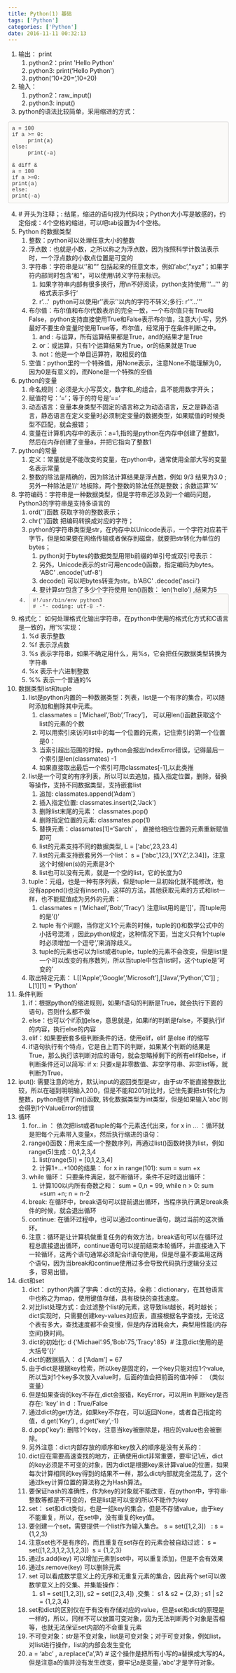 ```yaml
---
title: Python(1) 基础
tags: ['Python']
categories: ['Python']
date: 2016-11-11 00:32:13
---
```


<?xml version="1.0" encoding="UTF-8"?>
<!DOCTYPE html PUBLIC "-//W3C//DTD XHTML 1.0 Transitional//EN" "http://www.w3.org/TR/xhtml1/DTD/xhtml1-transitional.dtd">
<html><head><meta http-equiv="Content-Type" content="text/html; charset=UTF-8"/><meta name="exporter-version" content="Evernote Mac 6.10 (454269)"/><meta name="author" content="Alex LU"/><meta name="created" content="2016-09-29 02:27:16 +0000"/><meta name="source" content="desktop.mac"/><meta name="updated" content="2016-09-29 06:27:40 +0000"/><title>Python学习笔记(1) --Python基础</title></head><body>
<ol>
<li>输出： print
<ol>
<li>python2：print 'Hello Python'</li>
<li>python3: print(‘Hello Python')</li>
<li>python(‘10+20=‘,10+20)</li>
</ol>
</li>
<li>输入：
<ol>
<li>python2：raw_input()</li>
<li>python3: input()</li>
</ol>
</li>
<li>python的语法比较简单，采用缩进的方式：</li>
</ol>
<div style="-en-codeblock: true; box-sizing: border-box; padding: 8px; font-family: Monaco, Menlo, Consolas, &quot;Courier New&quot;, monospace; font-size: 12px; color: rgb(51, 51, 51); border-top-left-radius: 4px; border-top-right-radius: 4px; border-bottom-right-radius: 4px; border-bottom-left-radius: 4px; background-color: rgb(251, 250, 248); border: 1px solid rgba(0, 0, 0, 0.14902); background-position: initial initial; background-repeat: initial initial;">
<div>a = 100</div>
<div>if a &gt;= 0:</div>
<div>     print(a)</div>
<div>else:</div>
<div>     print(-a)</div>
<div><br/></div>
<div>&amp; diff &amp;</div>
<div>a = 100</div>
<div>if a &gt;=0:</div>
<div>print(a)</div>
<div>else:</div>
<div>print(-a)</div>
</div>
<ol start="4">
<li># 开头为注释；: 结尾，缩进的语句视为代码块；Python大小写是敏感的，约定俗成：4个空格的缩进，可以吧tab设置为4个空格。</li>
<li>Python 的数据类型
<ol>
<li>整数：python可以处理任意大小的整数</li>
<li>浮点数：也就是小数，之所以称之为浮点数，因为按照科学计数法表示时，一个浮点数的小数点位置是可变的</li>
<li>字符串：字符串是以’’和”” 包括起来的任意文本，例如’abc’,”xyz”；如果字符内部同时包含’和”，可以使用\转义字符来标识。
<ol>
<li>如果字符串内部有很多换行，用\n不好阅读，python支持使用’’’…’’' 的格式表示多行‘</li>
<li>r’…'  python可以使用r’’表示’'以内的字符不转义;多行: r’’’…’''</li>
</ol>
</li>
<li>布尔值：布尔值和布尔代数表示的完全一致，一个布尔值只有True和False，python支持直接使用True和False表示布尔值，注意大小写，另外最好不要生命变量时使用True等，布尔值，经常用于在条件判断之中。
<ol>
<li>and : 与运算，所有运算结果都是True，and的结果才是True</li>
<li>or：或运算，只有1个运算结果为True，or的结果就是True</li>
<li>not：他是一个单目运算符，取相反的值</li>
</ol>
</li>
<li>空值：python里的一个特殊值，用None表示，注意None不能理解为0，因为0是有意义的，而None是一个特殊的空值</li>
</ol>
</li>
<li>python的变量
<ol>
<li>命名规则：必须是大小写英文，数字和_的组合，且不能用数字开头；</li>
<li>赋值符号：’=’；等于的符号是’==’</li>
<li>动态语言：变量本身类型不固定的语言称之为动态语言，反之是静态语言，静态语言在定义变量时必须制定变量的数据类型，如果赋值的时候类型不匹配，就会报错；</li>
<li>变量在计算机内存中的表示：a=1,指的是python在内存中创建了整数1，然后在内存创建了变量a，并把它指向了整数1</li>
</ol>
</li>
<li>python的常量
<ol>
<li>定义：常量就是不能改变的变量，在python中，通常使用全部大写的变量名表示常量</li>
<li>整数的除法是精确的，因为除法计算结果是浮点数，例如 9/3 结果为3.0 ; 另外一种除法是’//‘ 地板除，两个整数的除法任然是整数；余数运算’%’</li>
</ol>
</li>
<li>字符编码：字符串是一种数据类型，但是字符串还涉及到一个编码问题，Python3的字符串是支持多语言的
<ol>
<li>ord(‘')函数 获取字符的整数表示；</li>
<li>chr(‘')函数 把编码转换成对应的字符；</li>
<li>python的字符串类型是str，在内存中以Unicode表示，一个字符对应若干字节，但是如果要在网络传输或者保存到磁盘，就要把str转化为单位的bytes；
<ol>
<li>python对于bytes的数据类型用带b前缀的单引号或双引号表示：</li>
<li>另外，Unicode表示的str可用encode()函数，指定编码为bytes。 ‘ABC’ .encode(‘utf-8')</li>
<li>decode() 可以吧bytes转变为str。b'ABC' .decode('ascii')</li>
<li>要计算str包含了多少个字符使用 len()函数： len(‘hello’) ,结果为5</li>
</ol>
</li>
<li style="-en-codeblock: true; box-sizing: border-box; padding: 8px; font-family: Monaco, Menlo, Consolas, &quot;Courier New&quot;, monospace; font-size: 12px; color: rgb(51, 51, 51); border-top-left-radius: 4px; border-top-right-radius: 4px; border-bottom-right-radius: 4px; border-bottom-left-radius: 4px; background-color: rgb(251, 250, 248); border: 1px solid rgba(0, 0, 0, 0.14902); background-position: initial initial; background-repeat: initial initial;">#!/usr/bin/env python3<br/>
# -*- coding: utf-8 -*-</li>
</ol>
</li>
<li>格式化： 如何处理格式化输出字符串，在python中使用的格式化方式和C语言是一致的，用’%’实现：
<ol>
<li>%d 表示整数</li>
<li>%f 表示浮点数</li>
<li>%s 表示字符串，如果不确定用什么，用%s，它会把任何数据类型转换为字符串</li>
<li>%x 表示十六进制整数</li>
<li>%% 表示一个普通的%</li>
</ol>
</li>
<li>数据类型list和tuple
<ol>
<li>list是python内置的一种数据类型：列表，list是一个有序的集合，可以随时添加和删除其中元素。
<ol>
<li>classmates = [‘Michael’,’Bob’,’Tracy’]， 可以用len()函数获取这个list的元素的个数</li>
<li>可以用索引来访问list中的每一个位置的元素，记住索引的第一个位置是0：</li>
<li>当索引超出范围的时候，python会报出IndexError错误，记得最后一个索引是len(classmates) -1</li>
<li>如果直接取出最后一个索引可用classmates[-1],以此类推</li>
</ol>
</li>
<li>list是一个可变的有序列表，所以可以去追加，插入指定位置，删除，替换等操作，支持不同数据类型，支持嵌套list
<ol>
<li>追加: classmates.append(‘Adam')</li>
<li>插入指定位置: classmates.insert(2,’Jack')</li>
<li>删除list末尾的元素： classmates.pop()</li>
<li>删除指定位置的元素: classmates.pop(1)</li>
<li>替换元素：classmates[1]=‘Sarch’ ， 直接给相应位置的元素重新赋值即可</li>
<li>list的元素支持不同的数据类型, L = [‘abc’,23,23.4]</li>
<li>list的元素支持嵌套另外一个list： s = [‘abc',123,[‘XYZ’,2.34]]，注意这个时候len(s)的元素是3个</li>
<li>list也可以没有元素，就是一个空的list，它的长度为0</li>
</ol>
</li>
<li>tuple：元组，也是一种有序列表，但是tuple一旦初始化就不能修改，他没有append()也没有insert()，这样的方法，其他获取元素的方式和list一样，也不能赋值成为另外的元素：
<ol>
<li>classmates = (‘Michael’,’Bob’,’Tracy’) 注意list用的是’[]’，而tuple用的是’()’</li>
<li>tuple 有个问题，当你定义1个元素的时候，tuple的()和数学公式中的小括号混淆 ，因此python规定，这种情况下面，当定义只有1个tuple时必须增加一个逗号’,’来消除歧义。</li>
<li>tuple的元素也可以为list或者tuple，tuple的元素不会改变，但是list是一个可以改变的有序数列，所以当tuple中包含list时，这个tuple是’可变的'</li>
</ol>
</li>
<li>取出特定元素： L[[‘Apple’,’Google’,’Microsoft’],[‘Java’,’Python’,’C’]] ; L[1][1] = ‘Python'</li>
</ol>
</li>
<li>条件判断
<ol>
<li>if：根据python的缩进规则，如果if语句的判断是True，就会执行下面的语句，否则什么都不做</li>
<li>else：也可以个if添加else，意思就是，如果if的判断是false，不要执行if的内容，执行else的内容</li>
<li>elif：如果要嵌套多级判断条件的话，使用elif，elif 是else if的缩写</li>
<li>if语句执行有个特点，它是自上而下的判断，如果某个判断的结果是True，那么执行该判断对应的语句，就会忽略掉剩下的所有elif和else，if判断条件还可以简写: if x: 只要x是非零数值、非空字符串、非空list等，就判断为True，</li>
</ol>
</li>
<li>iput(): 需要注意的地方，默认input的返回类型是str，由于str不能直接整数比较，所以在碰到明明输入200，但是不能和201对比时，记住先要把str转化为整数，python提供了int()函数, 转化数据类型为int类型，但是如果输入’abc’则会得到1个ValueError的错误</li>
<li>循环
<ol>
<li>for…in ： 依次把list或者tuple的每个元素迭代出来，for x in … ：循环就是把每个元素带入变量x，然后执行缩进的语句：</li>
<li>range()函数：用来生成一个整数序列，再通过list()函数转换为list，例如range(5)生成：0,1,2,3,4
<ol>
<li>list(range(5)) = [0,1,2,3,4]</li>
<li>计算1+...+100的结果： for x in range(101): sum = sum +x</li>
</ol>
</li>
<li>while 循环： 只要条件满足，就不断循环，条件不足时退出循环：
<ol>
<li>计算100以内所有奇数之和： sum = 0,n = 99, while n &gt; 0: sum =sum +n; n = n-2</li>
</ol>
</li>
<li>break: 在循环中，break语句可以提前退出循环，当程序执行满足break条件的时候，就会退出循环</li>
<li>continue: 在循环过程中，也可以通过continue语句，跳过当前的这次循环。</li>
<li>注意：循环是让计算机做重复任务的有效方法，break语句可以在循环过程总直接退出循环，continue语句可以提前结束本轮循环，并直接进入下一轮循环，这两个语句通常必须配合if语句使用，但是尽量不要滥用这两个语句，因为当break和continue使用过多会导致代码执行逻辑分支过多，容易出错。</li>
</ol>
</li>
<li>dict和set
<ol>
<li>dict： python内置了字典：dict的支持，全称：dictionary，在其他语言中也称之为map，使用键值存储，具有极快的查找速度。</li>
<li>对比list处理方式：会过滤整个list的元素，这导致list越长，耗时越长；dict实现时，只需要创建key-values对应表，直接根据名字查找，无论这个表有多大，查找速度都不会变慢，但是内存消耗会大，典型用性能(内存空间)换时间。</li>
<li>dict的初始化: d {‘Michael’:95,’Bob’:75,’Tracy’:85}  # 注意dict使用的是大括号’{}‘</li>
<li>dict的数据插入： d [‘Adam’] = 67 </li>
<li>由于dict是根据key检索，所以key是固定的，一个key只能对应1个value,所以当对1个key多次放入value时，后面的值会把前面的值冲掉： （类似变量）</li>
<li>但是如果查询的key不存在,dict会报错，KeyError，可以用in 判断key是否存在: ‘key’ in d  : True/False</li>
<li>通过dict的get方法，如果key不存在，可以返回None，或者自己指定的值，d.get(‘Key’) , d.get(‘key’,-1)</li>
<li>d.pop('key’): 删除1个key，注意当key被删除是，相应的value也会被删除。</li>
<li>另外注意：dict内部存放的顺序和key放入的顺序是没有关系的：</li>
<li>dict应在需要高速查找的地方，正确使用dict非常重要，要牢记1点，dict的key必须是不可变的对象，因为dict是根据key来计算value的位置，如果每次计算相同的key得到的结果不一样，那么dict内部就完全混乱了，这个通过key计算位置的算法称之为Hash算法。</li>
<li>要保证hash的准确性，作为key的对象就不能改变，在python中，字符串·整数等都是不可变的，但是list是可以变的所以不能作为key</li>
<li>set： set和dict类似，也是一组key的集合，但是不存储value，由于key不能重复，所以，在set中，没有重复的key值。</li>
<li>要创建一个set，需要提供一个list作为输入集合。 s = set([1,2,3])   : s = {1,2,3}</li>
<li>注意set也不是有序的，而且重复在set存在的元素会被自动过滤： s = set([1,2,3,1,2,3,1,2,3])  s = {1,2,3}</li>
<li>通过s.add(key) 可以增加元素到set中，可以重复添加，但是不会有效果</li>
<li>通过s.remove(key) 可以删除元素</li>
<li>set 可以看成数学意义上的无序和无重复元素的集合，因此两个set可以做数学意义上的交集、并集能操作：
<ol>
<li>s1 = set([1,2,3]), s2 = set([2,3,4]) ,交集： s1 &amp; s2 = {2,3} ; s1 | s2 = {1,2,3,4}</li>
</ol>
</li>
<li>set和dict的区别仅在于有没有存储对应的value，但是set和dict的原理是一样的，所以，同样不可以放置可变对象，因为无法判断两个对象是否相等，也就无法保证set内部的不会重复元素</li>
<li>不可变对象：str是不变对象，list是可变对象；对于可变对象，例如list，对list进行操作，list的内部会发生变化</li>
<li>a = ‘abc’ , a.replace(‘a’,’A’) # 这个操作是把所有小写的a替换成大写的A，但是注意a的值并没有发生改变，要牢记a是变量，’abc'才是字符对象。</li>
</ol>
</li>
</ol>
</body>
</html>
